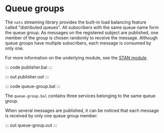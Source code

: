 # Queue groups

The `nats` streaming library provides the built-in load balancing feature called "distributed queues". All subscribers with the same queue name form the queue group.  As messages on the registered subject are published, one member of the group is chosen randomly to receive the message. Although queue groups have multiple subscribers, each message is consumed by only one.

For more information on the underlying module,  see the [STAN module](https://lib.ballerina.io/ballerinax/stan/latest).

::: code publisher.bal :::

::: out publisher.out :::

::: code queue-group.bal :::

The `queue-group.bal` contains three services belonging to the same queue group.

When several messages are published, it can be noticed that each message is received by only one queue group member.

::: out queue-group.out :::
